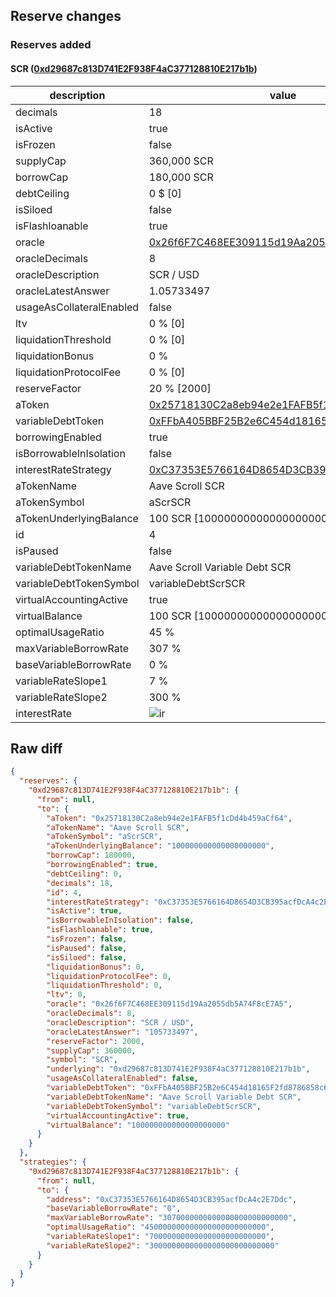 ## Reserve changes

### Reserves added

#### SCR ([0xd29687c813D741E2F938F4aC377128810E217b1b](https://scrollscan.com/address/0xd29687c813D741E2F938F4aC377128810E217b1b))

| description | value |
| --- | --- |
| decimals | 18 |
| isActive | true |
| isFrozen | false |
| supplyCap | 360,000 SCR |
| borrowCap | 180,000 SCR |
| debtCeiling | 0 $ [0] |
| isSiloed | false |
| isFlashloanable | true |
| oracle | [0x26f6F7C468EE309115d19Aa2055db5A74F8cE7A5](https://scrollscan.com/address/0x26f6F7C468EE309115d19Aa2055db5A74F8cE7A5) |
| oracleDecimals | 8 |
| oracleDescription | SCR / USD |
| oracleLatestAnswer | 1.05733497 |
| usageAsCollateralEnabled | false |
| ltv | 0 % [0] |
| liquidationThreshold | 0 % [0] |
| liquidationBonus | 0 % |
| liquidationProtocolFee | 0 % [0] |
| reserveFactor | 20 % [2000] |
| aToken | [0x25718130C2a8eb94e2e1FAFB5f1cDd4b459aCf64](https://scrollscan.com/address/0x25718130C2a8eb94e2e1FAFB5f1cDd4b459aCf64) |
| variableDebtToken | [0xFFbA405BBF25B2e6C454d18165F2fd8786858c6B](https://scrollscan.com/address/0xFFbA405BBF25B2e6C454d18165F2fd8786858c6B) |
| borrowingEnabled | true |
| isBorrowableInIsolation | false |
| interestRateStrategy | [0xC37353E5766164D8654D3CB395acfDcA4c2E7Ddc](https://scrollscan.com/address/0xC37353E5766164D8654D3CB395acfDcA4c2E7Ddc) |
| aTokenName | Aave Scroll SCR |
| aTokenSymbol | aScrSCR |
| aTokenUnderlyingBalance | 100 SCR [100000000000000000000] |
| id | 4 |
| isPaused | false |
| variableDebtTokenName | Aave Scroll Variable Debt SCR |
| variableDebtTokenSymbol | variableDebtScrSCR |
| virtualAccountingActive | true |
| virtualBalance | 100 SCR [100000000000000000000] |
| optimalUsageRatio | 45 % |
| maxVariableBorrowRate | 307 % |
| baseVariableBorrowRate | 0 % |
| variableRateSlope1 | 7 % |
| variableRateSlope2 | 300 % |
| interestRate | ![ir](https://dash.onaave.com/api/static?variableRateSlope1=70000000000000000000000000&variableRateSlope2=3000000000000000000000000000&optimalUsageRatio=450000000000000000000000000&baseVariableBorrowRate=0&maxVariableBorrowRate=3070000000000000000000000000) |


## Raw diff

```json
{
  "reserves": {
    "0xd29687c813D741E2F938F4aC377128810E217b1b": {
      "from": null,
      "to": {
        "aToken": "0x25718130C2a8eb94e2e1FAFB5f1cDd4b459aCf64",
        "aTokenName": "Aave Scroll SCR",
        "aTokenSymbol": "aScrSCR",
        "aTokenUnderlyingBalance": "100000000000000000000",
        "borrowCap": 180000,
        "borrowingEnabled": true,
        "debtCeiling": 0,
        "decimals": 18,
        "id": 4,
        "interestRateStrategy": "0xC37353E5766164D8654D3CB395acfDcA4c2E7Ddc",
        "isActive": true,
        "isBorrowableInIsolation": false,
        "isFlashloanable": true,
        "isFrozen": false,
        "isPaused": false,
        "isSiloed": false,
        "liquidationBonus": 0,
        "liquidationProtocolFee": 0,
        "liquidationThreshold": 0,
        "ltv": 0,
        "oracle": "0x26f6F7C468EE309115d19Aa2055db5A74F8cE7A5",
        "oracleDecimals": 8,
        "oracleDescription": "SCR / USD",
        "oracleLatestAnswer": "105733497",
        "reserveFactor": 2000,
        "supplyCap": 360000,
        "symbol": "SCR",
        "underlying": "0xd29687c813D741E2F938F4aC377128810E217b1b",
        "usageAsCollateralEnabled": false,
        "variableDebtToken": "0xFFbA405BBF25B2e6C454d18165F2fd8786858c6B",
        "variableDebtTokenName": "Aave Scroll Variable Debt SCR",
        "variableDebtTokenSymbol": "variableDebtScrSCR",
        "virtualAccountingActive": true,
        "virtualBalance": "100000000000000000000"
      }
    }
  },
  "strategies": {
    "0xd29687c813D741E2F938F4aC377128810E217b1b": {
      "from": null,
      "to": {
        "address": "0xC37353E5766164D8654D3CB395acfDcA4c2E7Ddc",
        "baseVariableBorrowRate": "0",
        "maxVariableBorrowRate": "3070000000000000000000000000",
        "optimalUsageRatio": "450000000000000000000000000",
        "variableRateSlope1": "70000000000000000000000000",
        "variableRateSlope2": "3000000000000000000000000000"
      }
    }
  }
}
```